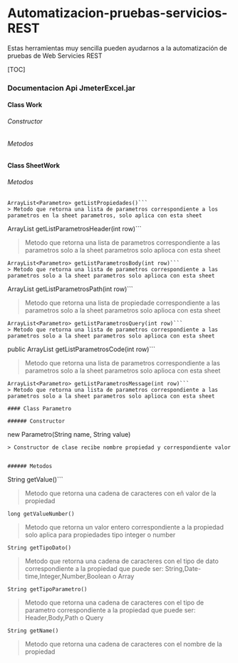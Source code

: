 # Automatizacion-pruebas-servicios-REST
Estas herramientas muy sencilla pueden ayudarnos a la automatización de pruebas de Web Servicies REST

[TOC]





### Documentacion Api JmeterExcel.jar

#### Class Work

###### Constructor
###### Metodos

#### Class SheetWork

###### Metodos

```
ArrayList<Parametro> getListPropiedades()```
> Metodo que retorna una lista de parametros correspondiente a los parametros en la sheet parametros, solo aplica con esta sheet 

```
ArrayList<Parametro> getListParametrosHeader(int row)```
> Metodo que retorna una lista de parametros correspondiente a las parametros solo a la sheet parametros solo aplioca con esta sheet

```
ArrayList<Parametro> getListParametrosBody(int row)```
> Metodo que retorna una lista de parametros correspondiente a las parametros solo a la sheet parametros solo aplioca con esta sheet

```
ArrayList<Parametro> getListParametrosPath(int row)```
> Metodo que retorna una lista de propiedade correspondiente a las parametros solo a la sheet parametros solo aplioca con esta sheet

```
ArrayList<Parametro> getListParametrosQuery(int row)```
> Metodo que retorna una lista de parametros correspondiente a las parametros solo a la sheet parametros solo aplioca con esta sheet

```
public ArrayList<Parametro> getListParametrosCode(int row)```
> Metodo que retorna una lista de parametros correspondiente a las parametros solo a la sheet parametros solo aplioca con esta sheet

```
ArrayList<Parametro> getListParametrosMessage(int row)```
> Metodo que retorna una lista de parametros correspondiente a las parametros solo a la sheet parametros solo aplioca con esta sheet

#### Class Parametro

###### Constructor

```
new Parametro(String name, String value) 
```
> Constructor de clase recibe nombre propiedad y correspondiente valor


###### Metodos
```
String getValue()```
> Metodo que retorna una cadena de caracteres con eñ valor de la propiedad

```
long getValueNumber()
```
> Metodo que retorna un valor entero correspondiente a la propiedad solo aplica para propiedades tipo integer o number

```
String getTipoDato()
```

> Metodo que retorna una cadena de caracteres con el tipo de dato correspondiente a la propiedad que puede ser: String,Date-time,Integer,Number,Boolean o Array

```
String getTipoParametro()
```
> Metodo que retorna una cadena de caracteres con el tipo de parametro correspondiente a la propiedad que puede ser: Header,Body,Path o Query

```
String getName()
```
> Metodo que retorna una cadena de caracteres con el nombre de la propiedad